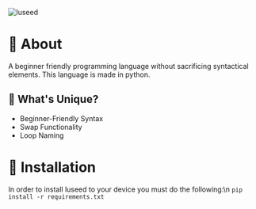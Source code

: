 ![luseed](https://github.com/magniefique/luseed/assets/132038523/f1a00acd-934e-41fd-8bc6-69cf789992fe)
# 🌱 About
A beginner friendly programming language without sacrificing syntactical elements. This language is made in python.

## 🤔 What's Unique?
- Beginner-Friendly Syntax
- Swap Functionality
- Loop Naming

# 💾 Installation
In order to install luseed to your device you must do the following:\n
``pip install -r requirements.txt``
